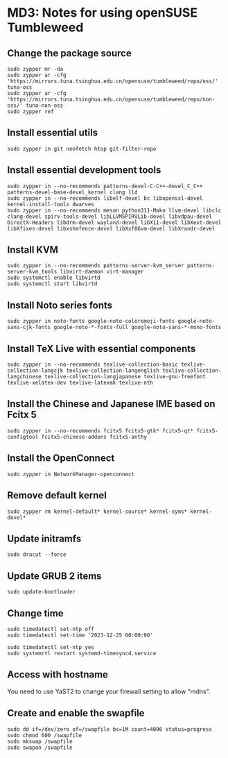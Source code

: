 ﻿# MD3: Notes for using openSUSE Tumbleweed

## Change the package source

```
sudo zypper mr -da
sudo zypper ar -cfg 'https://mirrors.tuna.tsinghua.edu.cn/opensuse/tumbleweed/repo/oss/' tuna-oss
sudo zypper ar -cfg 'https://mirrors.tuna.tsinghua.edu.cn/opensuse/tumbleweed/repo/non-oss/' tuna-non-oss
sudo zypper ref
```

## Install essential utils

```
sudo zypper in git neofetch htop git-filter-repo
```

## Install essential development tools

```
sudo zypper in --no-recommends patterns-devel-C-C++-devel_C_C++ patterns-devel-base-devel_kernel clang lld
sudo zypper in --no-recommends libelf-devel bc libopenssl-devel kernel-install-tools dwarves
sudo zypper in --no-recommends meson python311-Mako llvm-devel libclc clang-devel spirv-tools-devel libLLVMSPIRVLib-devel libvdpau-devel DirectX-Headers libdrm-devel wayland-devel libX11-devel libXext-devel libXfixes-devel libxshmfence-devel libXxf86vm-devel libXrandr-devel
```

## Install KVM

```
sudo zypper in --no-recommends patterns-server-kvm_server patterns-server-kvm_tools libvirt-daemon virt-manager
sudo systemctl enable libvirtd
sudo systemctl start libvirtd
```

## Install Noto series fonts

```
sudo zypper in noto-fonts google-noto-coloremoji-fonts google-noto-sans-cjk-fonts google-noto-*-fonts-full google-noto-sans-*-mono-fonts
```

## Install TeX Live with essential components

```
sudo zypper in --no-recommends texlive-collection-basic texlive-collection-langcjk texlive-collection-langenglish texlive-collection-langchinese texlive-collection-langjapanese texlive-gnu-freefont texlive-xelatex-dev texlive-latexmk texlive-nth
```

## Install the Chinese and Japanese IME based on Fcitx 5

```
sudo zypper in --no-recommends fcitx5 fcitx5-gtk* fcitx5-qt* fcitx5-configtool fcitx5-chinese-addons fcitx5-anthy
```

## Install the OpenConnect

```
sudo zypper in NetworkManager-openconnect
```

## Remove default kernel

```
sudo zypper rm kernel-default* kernel-source* kernel-syms* kernel-devel*
```

## Update initramfs

```
sudo dracut --force
```

## Update GRUB 2 items

```
sudo update-bootloader
```

## Change time

```
sudo timedatectl set-ntp off
sudo timedatectl set-time '2023-12-25 00:00:00'

sudo timedatectl set-ntp yes
sudo systemctl restart systemd-timesyncd.service
```

## Access with hostname

You need to use YaST2 to change your firewall setting to allow "mdns".

## Create and enable the swapfile

```
sudo dd if=/dev/zero of=/swapfile bs=1M count=4096 status=progress
sudo chmod 600 /swapfile
sudo mkswap /swapfile
sudo swapon /swapfile
```
